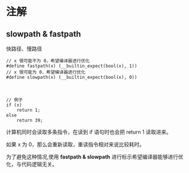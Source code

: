 # 注解

## slowpath & fastpath

快路径、慢路径

```objc
// x 很可能不为 0，希望编译器进行优化
#define fastpath(x) (__builtin_expect(bool(x), 1))
// x 很可能为 0，希望编译器进行优化
#define slowpath(x) (__builtin_expect(bool(x), 0))
```

<br/>

```objc
// 例子
if (x)
    return 1;
else 
    return 39;
```

计算机同时会读取多条指令，在读到 if 语句时也会把 return 1 读取进来。

如果 x 为 0，那么会重新读取，重读指令相对来说比较耗时。

为了避免这种情况,使用 **fastpath & slowpath** 进行标示希望编译器能够进行优化，与代码逻辑无关。
